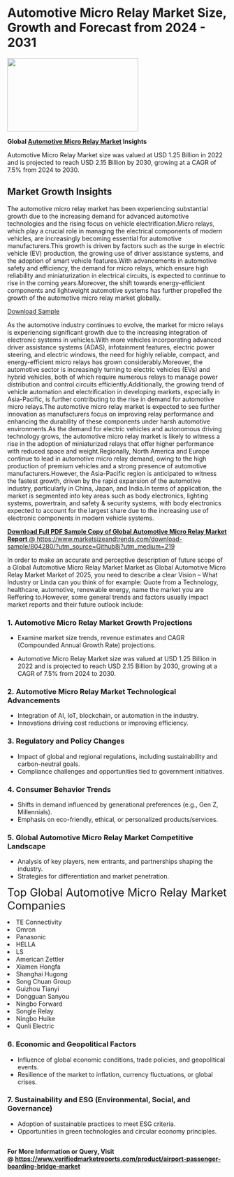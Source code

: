 <H1>Automotive Micro Relay Market Size, Growth and Forecast from 2024 - 2031</H1><img class="aligncenter size-medium wp-image-584254" src="https://thirdeyenews.in/wp-content/uploads/2024/09/Global-Market-Research-300x168.jpeg" alt="" width="300" height="168" /><p><strong>Global&nbsp;<a href="https://www.marketsizeandtrends.com/download-sample/804280/?utm_source=Github8j?utm_medium=219">Automotive Micro Relay Market</a> Insights</strong></p><p>Automotive Micro Relay Market size was valued at USD 1.25 Billion in 2022 and is projected to reach USD 2.15 Billion by 2030, growing at a CAGR of 7.5% from 2024 to 2030.</p><p><h2>Market Growth Insights</h2> <p>The automotive micro relay market has been experiencing substantial growth due to the increasing demand for advanced automotive technologies and the rising focus on vehicle electrification.Micro relays, which play a crucial role in managing the electrical components of modern vehicles, are increasingly becoming essential for automotive manufacturers.This growth is driven by factors such as the surge in electric vehicle (EV) production, the growing use of driver assistance systems, and the adoption of smart vehicle features.With advancements in automotive safety and efficiency, the demand for micro relays, which ensure high reliability and miniaturization in electrical circuits, is expected to continue to rise in the coming years.Moreover, the shift towards energy-efficient components and lightweight automotive systems has further propelled the growth of the automotive micro relay market globally.</p> <p><a href="#">Download Sample</a></p> <p>As the automotive industry continues to evolve, the market for micro relays is experiencing significant growth due to the increasing integration of electronic systems in vehicles.With more vehicles incorporating advanced driver assistance systems (ADAS), infotainment features, electric power steering, and electric windows, the need for highly reliable, compact, and energy-efficient micro relays has grown considerably.Moreover, the automotive sector is increasingly turning to electric vehicles (EVs) and hybrid vehicles, both of which require numerous relays to manage power distribution and control circuits efficiently.Additionally, the growing trend of vehicle automation and electrification in developing markets, especially in Asia-Pacific, is further contributing to the rise in demand for automotive micro relays.The automotive micro relay market is expected to see further innovation as manufacturers focus on improving relay performance and enhancing the durability of these components under harsh automotive environments.As the demand for electric vehicles and autonomous driving technology grows, the automotive micro relay market is likely to witness a rise in the adoption of miniaturized relays that offer higher performance with reduced space and weight.Regionally, North America and Europe continue to lead in automotive micro relay demand, owing to the high production of premium vehicles and a strong presence of automotive manufacturers.However, the Asia-Pacific region is anticipated to witness the fastest growth, driven by the rapid expansion of the automotive industry, particularly in China, Japan, and India.In terms of application, the market is segmented into key areas such as body electronics, lighting systems, powertrain, and safety & security systems, with body electronics expected to account for the largest share due to the increasing use of electronic components in modern vehicle systems.</p> <p><a href="#"></p><p><span class=""><strong>Download Full PDF Sample Copy of Global Automotive Micro Relay Market Report</strong> @ <a href="https://www.marketsizeandtrends.com/download-sample/804280/?utm_source=Github8j?utm_medium=219" target="_blank">https://www.marketsizeandtrends.com/download-sample/804280/?utm_source=Github8j?utm_medium=219</a></span></p><p>In order to make an accurate and perceptive description of future scope of a Global&nbsp;Automotive Micro Relay Market Market as Global&nbsp;Automotive Micro Relay Market Market of 2025, you need to describe a clear Vision &ndash; What Industry or Linda can you think of for example: Quote from a Technology, healthcare, automotive, renewable energy, name the market you are Reffering to.However, some general trends and factors usually impact market reports and their future outlook include:</p><h3>1.&nbsp;<strong>Automotive Micro Relay Market Growth Projections</strong></h3><ul><li>Examine market size trends, revenue estimates and CAGR (Compounded Annual Growth Rate) projections.</li><li><p>Automotive Micro Relay Market size was valued at USD 1.25 Billion in 2022 and is projected to reach USD 2.15 Billion by 2030, growing at a CAGR of 7.5% from 2024 to 2030.</p></li></ul><h3>2.&nbsp;<strong>Automotive Micro Relay Market Technological Advancements</strong></h3><ul><li>Integration of AI, IoT, blockchain, or automation in the industry.</li><li>Innovations driving cost reductions or improving efficiency.</li></ul><h3>3.&nbsp;<strong>Regulatory and Policy Changes</strong></h3><ul><li>Impact of global and regional regulations, including sustainability and carbon-neutral goals.</li><li>Compliance challenges and opportunities tied to government initiatives.</li></ul><h3>4.&nbsp;<strong>Consumer Behavior Trends</strong></h3><ul><li>Shifts in demand influenced by generational preferences (e.g., Gen Z, Millennials).</li><li>Emphasis on eco-friendly, ethical, or personalized products/services.</li></ul><h3>5.&nbsp;<strong>Global Automotive Micro Relay Market Competitive Landscape</strong></h3><ul><li>Analysis of key players, new entrants, and partnerships shaping the industry.</li><li>Strategies for differentiation and market penetration.</li></ul><p data-pm-slice="1 1 []"><span style="color: inherit; font-family: inherit; font-size: 25px;">Top Global Automotive Micro Relay Market Companies</span></p><div class="" data-test-id=""><p><li>TE Connectivity</li><li> Omron</li><li> Panasonic</li><li> HELLA</li><li> LS</li><li> American Zettler</li><li> Xiamen Hongfa</li><li> Shanghai Hugong</li><li> Song Chuan Group</li><li> Guizhou Tianyi</li><li> Dongguan Sanyou</li><li> Ningbo Forward</li><li> Songle Relay</li><li> Ningbo Huike</li><li> Qunli Electric</li></p></div><h3>6.&nbsp;<strong>Economic and Geopolitical Factors</strong></h3><ul><li>Influence of global economic conditions, trade policies, and geopolitical events.</li><li>Resilience of the market to inflation, currency fluctuations, or global crises.</li></ul><h3>7.&nbsp;<strong>Sustainability and ESG (Environmental, Social, and Governance)</strong></h3><ul><li>Adoption of sustainable practices to meet ESG criteria.</li><li>Opportunities in green technologies and circular economy principles.</li></ul><h2><strong style="font-size: 14px;">For More Information or Query, Visit @&nbsp;</strong><a style="background-color: #ffffff; font-size: 14px;" href="https://www.marketsizeandtrends.com/report/automotive-micro-relay-market/" target="_blank">https://www.verifiedmarketreports.com/product/airport-passenger-boarding-bridge-market</a></h2>